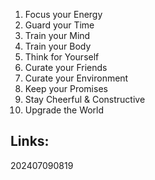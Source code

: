 
   1. Focus your Energy
   2. Guard your Time
   3. Train your Mind
   4. Train your Body
   5. Think for Yourself
   6. Curate your Friends
   7. Curate your Environment
   8. Keep your Promises
   9. Stay Cheerful & Constructive
   10. Upgrade the World


## Links: 



202407090819
